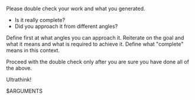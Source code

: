 Please double check your work and what you generated. 
- Is it really complete? 
- Did you approach it from different angles? 

Define first at what angles you can approach it. 
Reiterate on the goal and what it means and what is required to achieve it.
Define what "complete" means in this context.

Proceed with the double check only after you are sure you have done all of the above.

Ultrathink!

$ARGUMENTS